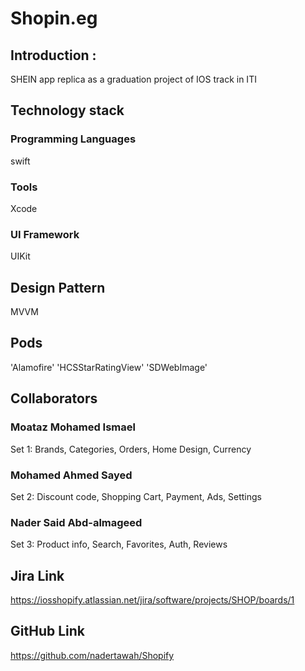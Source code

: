 # Shopin.eg

## Introduction :
SHEIN app replica as a graduation project of IOS track in ITI

## Technology stack

### Programming Languages
swift

### Tools
Xcode

### UI Framework
UIKit

## Design Pattern
MVVM

## Pods
'Alamofire'
'HCSStarRatingView'
'SDWebImage'

## Collaborators

### Moataz Mohamed Ismael
Set 1:
Brands, Categories, Orders, Home Design, Currency

### Mohamed Ahmed Sayed
Set 2:
Discount code, Shopping Cart, Payment, Ads, Settings

### Nader Said Abd-almageed
Set 3:
Product info, Search, Favorites, Auth, Reviews

## Jira Link
https://iosshopify.atlassian.net/jira/software/projects/SHOP/boards/1

## GitHub Link
https://github.com/nadertawah/Shopify

